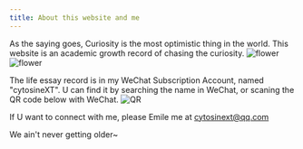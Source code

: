 ```yaml
---
title: About this website and me
---
```


As the saying goes, Curiosity is the most optimistic thing in the world. This website is an academic growth record of chasing the curiosity. 
![flower](https://github.com/cytosineXT/alembic-kit/assets/63288867/e67ac232-8530-4945-899d-1af402b5c824)![flower](https://github.com/cytosineXT/alembic-kit/assets/63288867/e67ac232-8530-4945-899d-1af402b5c824)


The life essay record is in my WeChat Subscription Account, named "cytosineXT". U can find it by searching the name in WeChat, or scaning the QR code below with WeChat.
![QR](https://github.com/cytosineXT/alembic-kit/assets/63288867/40ac3e48-2bd4-406e-8273-2c23b2fb1adc)

If U want to connect with me, please Emile me at cytosinext@qq.com

We ain't never getting older~

